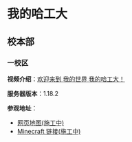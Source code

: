 # 我的哈工大

## 校本部

### 一校区

**视频介绍**：[欢迎来到 我的世界 我的哈工大！](https://www.bilibili.com/video/BV1Up4y1D7Rm)

**服务器版本**：1.18.2

**参观地址**：

- [网页地图(施工中)]()
- [Minecraft 链接(施工中)]()

